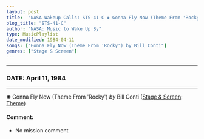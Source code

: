 ```yaml
---
layout: post
title:  "NASA Wakeup Calls: STS-41-C ✺ Gonna Fly Now (Theme From 'Rocky') by Bill Conti ✫ April 11, 1984"
blog_title: "STS-41-C"
author: "NASA: Music to Wake Up By"
type: MusicPlaylist
date_modified: 1984-04-11
songs: ["Gonna Fly Now (Theme From 'Rocky') by Bill Conti"]
genres: ["Stage & Screen"]
---
```


----
### DATE: April 11, 1984
----
✺ Gonna Fly Now (Theme From 'Rocky') *by* Bill Conti ([Stage & Screen](https://www.discogs.com/genre/Stage%20%26%20Screen): [Theme](https://www.discogs.com/style/Theme)) <a target="blank_" href="https://www.discogs.com/Bill-Conti-Gonna-Fly-Now-Theme-From-Rocky/release/1521242">
    <i class="fas fa-compact-disc"
       title="Discogs entry for this song"
       alt="Discogs entry for this song"
       style="font-size: 1.1em;"></i></a>
    

#### Comment:
* No mission comment



<br/>
<center>
	<a target="_blank"
	   href="https://twitter.com/intent/tweet?hashtags=Space,NASA,Playlist,NASAWakeupCalls,SpaceProgram&text=🚀 {{ page.author}}, '{{ page.songs.first }}' {{ page.title }}, {{ page.date | date: '%B %d, %Y' }}, {{ site.url }}{{ page.url }}&via=nasawakeupcalls"><i class="fab fa-twitter" title="Tweet this page" alt="Tweet this page" style="font-size: 1.3em;"></i></a>
	&nbsp; 	<i class="fas fa-user-astronaut" style="font-size: 1.5em;"></i> &nbsp;
    <a id="custom_amazon_link"
       type="amzn" search="#"
       category="popular music">
    <i class="fab fa-amazon" style="font-size: 1.3em;"></i></a>
</center>

<!-- Randomly resolve an individual entry from a song array -->
<script src="/assets/javascript/seedrandom.min.js"></script>
<script>
  var wake_me_up = ["Gonna Fly Now (Theme From 'Rocky') by Bill Conti"];
  var prng = new Math.seedrandom();
  function randomSong() {
    song = wake_me_up[Math.floor(Math.random() * wake_me_up.length)];
    var amazon_link = document.getElementById("custom_amazon_link");
    amazon_link.setAttribute("search", song);
  }
  window.onload = randomSong();
</script>

